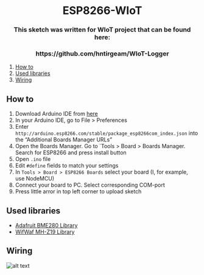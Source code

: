 <h1 align="center">ESP8266-WIoT</h1>
<h3 align="center">This sketch was written for WIoT project that can be found here:</h3>
<h3 align="center">https://github.com/hntirgeam/WIoT-Logger</h3>

<ol>
  
  <li><a href="#how-to">How to</a></li>
  <li><a href="#used-libraries">Used libraries</a></li>
  <li><a href="#wiring">Wiring</a></li>
</ol>

## How to
1) Download Arduino IDE from [here](https://www.arduino.cc/en/software)
2) In your Arduino IDE, go to File > Preferences
3) Enter `http://arduino.esp8266.com/stable/package_esp8266com_index.json` into the “Additional Boards Manager URLs”
4) Open the Boards Manager. Go to `Tools > Board > Boards Manager. Search for ESP8266 and press install button
5) Open `.ino` file
6) Edit `#define` fields to match your settings
7) In `Tools > Board > ESP8266 Boards` select your board (I, for example, use NodeMCU)
8) Connect your board to PC. Select corresponding COM-port
9) Press little arror in top left corner to upload sketch


## Used libraries
* [Adafruit BME280 Library](https://github.com/adafruit/Adafruit_BME280_Library)
* [WifWaf MH-Z19 Library](https://github.com/WifWaf/MH-Z19)

## Wiring


![alt text](https://user-images.githubusercontent.com/56179857/146787587-48fcf983-f65b-49f8-b840-845956b0c13a.jpg)
